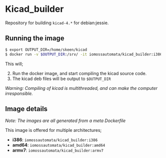 # Kicad_builder

Repository for building `kicad-4.*` for debian:jessie.

## Running the image
```bash
$ export OUTPUT_DIR=/home/skeen/kicad
$ docker run -v $OUTPUT_DIR:/srv/ -it iomossautomata/kicad_builder:i386
```

This will;

2. Run the docker image, and start compiling the kicad source code.
3. The kicad deb files will be output to `$OUTPUT_DIR`

*Warning: Compiling of kicad is multithreaded, and can make the computer irresponsible.*

## Image details

*Note: The images are all generated from a meta Dockerfile*

This image is offered for multiple architectures;

 * **i386**: `iomossautomata/kicad_builder:i386`
 * **amd64**: `iomossautomata/kicad_builder:amd64`
 * **armv7**: `iomossautomata/kicad_builder:armv7`
